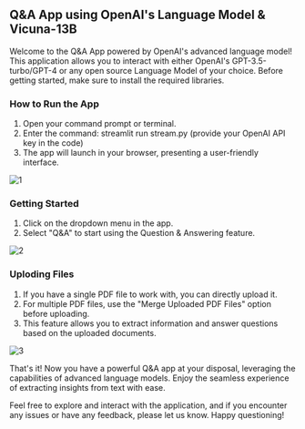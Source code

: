 ## Q&A App using OpenAI's Language Model & Vicuna-13B

Welcome to the Q&A App powered by OpenAI's advanced language model! This application allows you to interact with either OpenAI's GPT-3.5-turbo/GPT-4 or any open source Language Model of your choice. Before getting started, make sure to install the required libraries.

### How to Run the App

1. Open your command prompt or terminal.
2. Enter the command: streamlit run stream.py (provide your OpenAI API key in the code)
3. The app will launch in your browser, presenting a user-friendly interface.

![1](https://github.com/vijayborgamkar/Chat-with-GPT/assets/140548437/d080eb62-b7e1-4fed-8591-d92810b4f8be)


### Getting Started

1. Click on the dropdown menu in the app.
2. Select "Q&A" to start using the Question & Answering feature.

![2](https://github.com/vijayborgamkar/Chat-with-GPT/assets/140548437/8baf266d-155b-4f95-8564-59aa27c573bb)


### Uploding Files

1. If you have a single PDF file to work with, you can directly upload it.
2. For multiple PDF files, use the "Merge Uploaded PDF Files" option before uploading.
3. This feature allows you to extract information and answer questions based on the uploaded documents.

![3](https://github.com/vijayborgamkar/Chat-with-GPT/assets/140548437/b3ee5740-5a71-4cc7-9aae-f227af078558)


That's it! Now you have a powerful Q&A app at your disposal, leveraging the capabilities of advanced language models. Enjoy the seamless experience of extracting insights from text with ease.

Feel free to explore and interact with the application, and if you encounter any issues or have any feedback, please let us know. Happy questioning!
